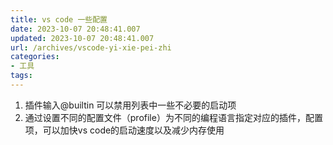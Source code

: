 ```yaml
---
title: vs code 一些配置
date: 2023-10-07 20:48:41.007
updated: 2023-10-07 20:48:41.007
url: /archives/vscode-yi-xie-pei-zhi
categories: 
- 工具
tags: 
---
```


1. 插件输入@builtin 可以禁用列表中一些不必要的启动项
1. 通过设置不同的配置文件（profile）为不同的编程语言指定对应的插件，配置项，可以加快vs code的启动速度以及减少内存使用